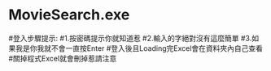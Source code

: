 # MovieSearch.exe
#登入步驟提示:
#1.按密碼提示你就知道惹
#2.輸入的字絕對沒有這麼簡單
#3.如果我是你我就不會一直按Enter
#登入後且Loading完Excel會在資料夾內自己查看
#關掉程式Excel就會刪掉惹請注意
